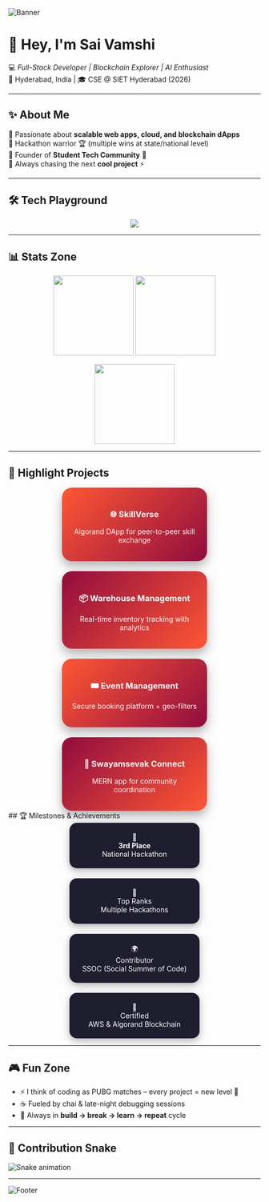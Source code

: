 <!-- Profile Banner -->
![Banner](https://capsule-render.vercel.app/api?type=waving&color=0:FF5733,100:900C3F&height=200&section=header&text=Palamuri%20Sai%20Vamshi%20🚀&fontSize=35&fontColor=ffffff&animation=fadeIn&fontAlignY=35)

# 👋 Hey, I'm Sai Vamshi  

💻 *Full-Stack Developer | Blockchain Explorer | AI Enthusiast*  
📍 Hyderabad, India | 🎓 CSE @ SIET Hyderabad (2026)  

---

## ✨ About Me  
🔹 Passionate about **scalable web apps, cloud, and blockchain dApps**  
🔹 Hackathon warrior 🏆 (multiple wins at state/national level)  
🔹 Founder of **Student Tech Community** 🚀  
🔹 Always chasing the next **cool project** ⚡  

---

## 🛠️ Tech Playground  
<p align="center">
  <img src="https://skillicons.dev/icons?i=js,react,nodejs,express,mongodb,nextjs,java,python,c,php,angular,bootstrap,html,css,mysql,aws,firebase,git,github" />
</p>

---

## 📊 Stats Zone  
<p align="center">
  <img src="https://github-readme-stats.vercel.app/api?username=palamurisaivamshi&show_icons=true&theme=tokyonight" height="160"/>
  <img src="https://github-readme-streak-stats.herokuapp.com/?user=palamurisaivamshi&theme=tokyonight" height="160"/>
</p>

<p align="center">
  <img src="https://github-readme-stats.vercel.app/api/top-langs/?username=palamurisaivamshi&layout=compact&theme=tokyonight" height="160"/>
</p>

---


## 🚀 Highlight Projects

<div align="center" style="display:flex; gap:20px; flex-wrap:wrap; justify-content:center;"> <!-- Card 1 --> <div style="background:linear-gradient(135deg,#FF5733,#900C3F); border-radius:20px; width:250px; padding:20px; color:white; box-shadow:0 10px 20px rgba(0,0,0,0.3); transition: transform 0.3s; text-align:center;"> <h3>🌐 SkillVerse</h3> <p style="font-size:14px;">Algorand DApp for peer-to-peer skill exchange</p> </div> <!-- Card 2 --> <div style="background:linear-gradient(135deg,#900C3F,#FF5733); border-radius:20px; width:250px; padding:20px; color:white; box-shadow:0 10px 20px rgba(0,0,0,0.3); transition: transform 0.3s; text-align:center;"> <h3>📦 Warehouse Management</h3> <p style="font-size:14px;">Real-time inventory tracking with analytics</p> </div> <!-- Card 3 --> <div style="background:linear-gradient(135deg,#FF5733,#900C3F); border-radius:20px; width:250px; padding:20px; color:white; box-shadow:0 10px 20px rgba(0,0,0,0.3); transition: transform 0.3s; text-align:center;"> <h3>🎟️ Event Management</h3> <p style="font-size:14px;">Secure booking platform + geo-filters</p> </div> <!-- Card 4 --> <div style="background:linear-gradient(135deg,#900C3F,#FF5733); border-radius:20px; width:250px; padding:20px; color:white; box-shadow:0 10px 20px rgba(0,0,0,0.3); transition: transform 0.3s; text-align:center;"> <h3>🤝 Swayamsevak Connect</h3> <p style="font-size:14px;">MERN app for community coordination</p> </div> </div>
## 🏆 Milestones & Achievements  
<div align="center" style="display:flex; gap:20px; flex-wrap:wrap; justify-content:center;"> <div style="background:#1E1E2F; color:#fff; padding:20px; border-radius:15px; width:220px; text-align:center; box-shadow:0 5px 15px rgba(0,0,0,0.3);"> 🥉<br> <b>3rd Place</b><br> National Hackathon </div> <div style="background:#1E1E2F; color:#fff; padding:20px; border-radius:15px; width:220px; text-align:center; box-shadow:0 5px 15px rgba(0,0,0,0.3);"> 🏅<br> Top Ranks<br> Multiple Hackathons </div> <div style="background:#1E1E2F; color:#fff; padding:20px; border-radius:15px; width:220px; text-align:center; box-shadow:0 5px 15px rgba(0,0,0,0.3);"> 🌍<br> Contributor<br> SSOC (Social Summer of Code) </div> <div style="background:#1E1E2F; color:#fff; padding:20px; border-radius:15px; width:220px; text-align:center; box-shadow:0 5px 15px rgba(0,0,0,0.3);"> 📜<br> Certified<br> AWS & Algorand Blockchain </div> </div>

---

## 🎮 Fun Zone  
- ⚡ I think of coding as PUBG matches – every project = new level 🎯  
- ☕ Fueled by chai & late-night debugging sessions  
- 🌱 Always in **build → break → learn → repeat** cycle  

---

## 🐍 Contribution Snake  
![Snake animation](https://raw.githubusercontent.com/palamurisaivamshi/palamurisaivamshi/output/github-contribution-grid-snake.svg)

---

<!-- Footer Banner -->
![Footer](https://capsule-render.vercel.app/api?type=waving&color=0:900C3F,100:FF5733&height=120&section=footer)
